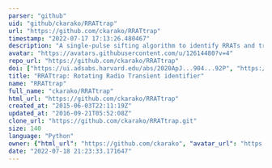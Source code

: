 ```yaml
---
parser: "github"
uid: "github/ckarako/RRATtrap"
url: "https://github.com/ckarako/RRATtrap"
timestamp: "2022-07-17 17:13:26.480467"
description: "A single-pulse sifting algorithm to identify RRATs and transients using output from Scott Ransom's PRESTO single_pulse_search.py . Code described and applied in Karako-Argaman et al. 2015: http://adsabs.harvard.edu/abs/2015ApJ...809...67K"
avatar: "https://avatars.githubusercontent.com/u/12614480?v=4"
repo_url: "https://github.com/ckarako/RRATtrap"
doi: ["https://ui.adsabs.harvard.edu/abs/2020ApJ...904...92P", "https://ui.adsabs.harvard.edu/abs/2015ApJ...809...67K", "https://ui.adsabs.harvard.edu/abs/2020ascl.soft11017K/abstract"]
title: "RRATtrap: Rotating Radio Transient identifier"
name: "RRATtrap"
full_name: "ckarako/RRATtrap"
html_url: "https://github.com/ckarako/RRATtrap"
created_at: "2015-06-03T22:11:19Z"
updated_at: "2016-09-21T05:52:08Z"
clone_url: "https://github.com/ckarako/RRATtrap.git"
size: 140
language: "Python"
owner: {"html_url": "https://github.com/ckarako", "avatar_url": "https://avatars.githubusercontent.com/u/12614480?v=4", "login": "ckarako", "type": "User"}
date: "2022-07-18 21:23:33.171647"
---
```

